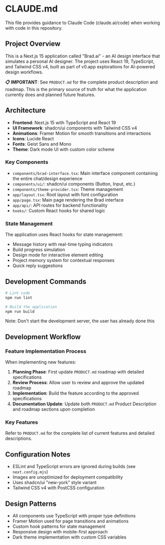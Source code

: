 # CLAUDE.md

This file provides guidance to Claude Code (claude.ai/code) when working with code in this repository.

## Project Overview

This is a Next.js 15 application called "Brad.ai" - an AI design interface that simulates a personal AI designer. The project uses React 19, TypeScript, and Tailwind CSS v4, built as part of v0.app explorations for AI-powered design workflows.

**📋 IMPORTANT**: See `PRODUCT.md` for the complete product description and roadmap. This is the primary source of truth for what the application currently does and planned future features.

## Architecture

- **Frontend**: Next.js 15 with TypeScript and React 19
- **UI Framework**: shadcn/ui components with Tailwind CSS v4
- **Animations**: Framer Motion for smooth transitions and interactions
- **Icons**: Lucide React
- **Fonts**: Geist Sans and Mono
- **Theme**: Dark mode UI with custom color scheme

### Key Components

- `components/brad-interface.tsx`: Main interface component containing the entire chat/design experience
- `components/ui/`: shadcn/ui components (Button, Input, etc.)
- `components/theme-provider.tsx`: Theme management
- `app/layout.tsx`: Root layout with font configuration
- `app/page.tsx`: Main page rendering the Brad interface
- `app/api/`: API routes for backend functionality
- `hooks/`: Custom React hooks for shared logic

### State Management

The application uses React hooks for state management:
- Message history with real-time typing indicators
- Build progress simulation
- Design mode for interactive element editing
- Project memory system for contextual responses
- Quick reply suggestions

## Development Commands

```bash
# Lint code
npm run lint

# Build the application
npm run build
```

Note: Don't start the development server, the user has already done this

## Development Workflow

### Feature Implementation Process

When implementing new features:

1. **Planning Phase**: First update `PRODUCT.md` roadmap with detailed specifications
2. **Review Process**: Allow user to review and approve the updated roadmap
3. **Implementation**: Build the feature according to the approved specifications
4. **Documentation Update**: Update both `PRODUCT.md` Product Description and roadmap sections upon completion

### Key Features

Refer to `PRODUCT.md` for the complete list of current features and detailed descriptions.

## Configuration Notes

- ESLint and TypeScript errors are ignored during builds (see `next.config.mjs`)
- Images are unoptimized for deployment compatibility
- Uses shadcn/ui "new-york" style variant
- Tailwind CSS v4 with PostCSS configuration

## Design Patterns

- All components use TypeScript with proper type definitions
- Framer Motion used for page transitions and animations
- Custom hook patterns for state management
- Responsive design with mobile-first approach
- Dark theme implementation with custom CSS variables
